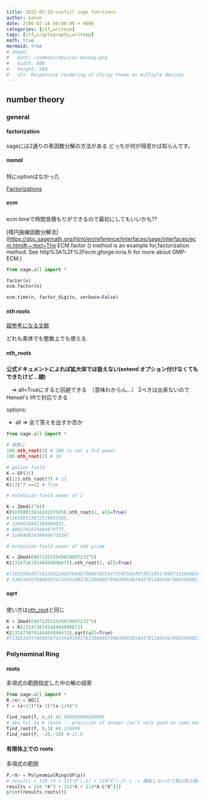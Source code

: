 ```yaml
---
title: 2022-07-18-usefull sage functions
author: kanon
date: 2100-07-18 00:00:00 + 0000
categories: [ctf,writeup]
tags: [ctf,cryptography,writeup]
math: true
mermaid: true
# image:
#   path: /commons/devices-mockup.png
#   width: 800
#   height: 500
#   alt: Responsive rendering of Chirpy theme on multiple devices.
---
```


## number theory

### general

#### factorization 
sageには2通りの素因数分解の方法がある
どっちが何が得意かは知らんです。

##### nomal

特にoptionはなかった

[Factorizations](https://doc.sagemath.org/html/en/reference/structure/sage/structure/factorization.html#sage.structure.factorization.Factorization)

##### ecm

ecm.timeで時間見積もりができるので最初にしてもいいかも??

[楕円曲線因数分解法](https://doc.sagemath.org/html/en/reference/interfaces/sage/interfaces/ecm.html#:~:text=The ECM.factor () method is an example for,factorization method. See http%3A%2F%2Fecm.gforge.inria.fr for more about GMP-ECM.)

```python
from sage.all import *

factor(n)
ecm.factor(n)

ecm.time(n, factor_digits, verbose=False)
```

#### nth roots

[超参考になる文献](https://doc.sagemath.org/html/en/reference/finite_rings/sage/rings/finite_rings/integer_mod.html)

どれも素体でも整数上でも使える

##### nth_roots

**公式ドキュメントによれば拡大体では扱えない(extend オプション付けなくてもできたけど...謎)**

　=> all=Trueにすると回避できる　（意味わからん...）
2べきは出来ないのでHensel's liftで対応できる

options:

-  all => 全て答えを出すか否か

```python
from sage.all import *

# 整数上
100.nth_root(3) # 100 is not a 3rd power
100.nth_root(2) # 10

# galios field
K = GF(31)
K(22).nth_root(7) # 13
K(13)^7 ==22 # True

# extension field power of 2

K = Zmod(2^64)
K(9195003341624157505).nth_root(2, all=True)
#[16186113672519655585,
# 2260630401189896031,
# 6962741635664879777,
# 11484002438044671839]

# extension field power of odd prime

K = Zmod(690712633549859897233^5)
K(231473674144484896672).nth_root(2, all=True)

#[103359036724125012493766467500976355473507164707367245178497331640836743394263210309787932894341317859638,
# 53853435766687674235431903782586896799630993814437811803467099256085100620840045707544229492305838681755]

```

##### sqrt

使い方は[nth_root](#####nth_roots)と同じ


```python
K = Zmod(690712633549859897233^5)
a = K(231473674144484896672)
K(231473674144484896672).sqrt(all=True)
#[53853435766687674235431903782586896799630993814437811803467099256085100620840045707544229492305838681755,103359036724125012493766467500976355473507164707367245178497331640836743394263210309787932894341317859638]
```

### Polynominal Ring


#### roots
多項式の範囲指定した中の解の探索

```python
from sage.all import *
R.<x> = QQ[]
f = (x+17)*(x-3)*(x-1/8)^3

find_root(f, 0,4) #2.999999999999995
# abs tol 1e-6 (note -- precision of answer isn't very good on some machines)
find_root(f, 0,1) #0.124999
find_root(f, -20,-10) #-17.0
```



#### 有限体上での roots

多項式の範囲

```python
P.<X> = PolynomialRing(GF(p))
# results = 110 *X + 313*X^(-1) + 114*X^(-2)-c -> 機能しないので肩は性の値にするべき
results = 110 *X^3 + 313*X + 114*X-c*X^(2)
print(results.roots())
```

